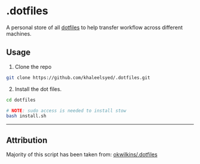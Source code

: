 # .dotfiles

A personal store of all [dotfiles](https://dotfiles.github.io/) to help transfer workflow across different machines.

## Usage

1. Clone the repo

```bash
git clone https://github.com/khaleelsyed/.dotfiles.git
```

2. Install the dot files.

```bash
cd dotfiles

# NOTE: sudo access is needed to install stow
bash install.sh
```

-----

## Attribution

Majority of this script has been taken from: [okwilkins/.dotfiles](https://github.com/okwilkins/.dotfiles)
